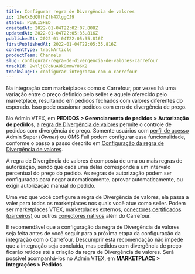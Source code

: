 ```yaml
---
title: Configurar regra de Divergência de valores
id: 1JeKk6dQUfhZfh4XlggCJ9
status: PUBLISHED
createdAt: 2022-01-04T22:02:07.808Z
updatedAt: 2022-01-04T22:05:35.816Z
publishedAt: 2022-01-04T22:05:35.816Z
firstPublishedAt: 2022-01-04T22:05:35.816Z
contentType: trackArticle
productTeam: Channels
slug: configurar-regra-de-divergencia-de-valores-carrefour
trackId: 2wYlj07cNuA8k8mmwY86K2
trackSlugPT: configurar-integracao-com-o-carrefour
---
```


Na integração com marketplaces como o Carrefour, por vezes há uma variação entre o preço definido pelo seller e aquele oferecido pelo marketplace, resultando em pedidos fechados com valores diferentes do esperado. Isso pode ocasionar pedidos com erro de divergência de preço.

No Admin VTEX, em **PEDIDOS > Gerenciamento de pedidos > Autorização de pedidos**, a [regra de Divergência de valores](https://help.vtex.com/pt/tutorial/regra-de-divergencia-de-valores--6RlFLhD1rIRRshl83KnCjW) permite o controle de pedidos com divergência de preço. Somente usuários com [perfil de acesso](https://help.vtex.com/pt/tutorial/perfis-de-acesso--7HKK5Uau2H6wxE1rH5oRbc) Admin Super (_Owner_) ou OMS Full podem configurar essa funcionalidade, conforme o passo a passo descrito em [Configuração da regra de Divergência de valores](https://help.vtex.com/pt/tutorial/configuracao-da-regra-de-divergencia-de-valores--awAKP0sS5J8jgLs2g7pPe).

A regra de Divergência de valores é composta de uma ou mais regras de autorização, sendo que cada uma delas corresponde a um intervalo percentual do preço do pedido. As regras de autorização podem ser configuradas para negar automaticamente, aprovar automaticamente, ou exigir autorização manual do pedido. 

<div class="alert alert-warning">
Uma vez que você configure a regra de Divergência de valores, ela passa a valer para todos os marketplaces nos quais você atue como seller. Podem ser marketplaces VTEX, marketplaces externos, <a href= "https://help.vtex.com/pt/tutorial/estrategias-de-marketplace-na-vtex--tutorials_402#integrado-a-conector-certificado-parceiro">conectores certificados (parceiros)</a> ou outros <a href= "https://help.vtex.com/pt/tutorial/estrategias-de-marketplace-na-vtex--tutorials_402#integrado-a-conector-nativo-vtex">conectores nativos</a> além do Carrefour.
</div>

É recomendável que a configuração da regra de Divergência de valores seja feita antes de você seguir para a próxima etapa da configuração da integração com o Carrefour. Descumprir esta recomendação não impede que a integração seja concluída, mas pedidos com divergência de preço ficarão retidos até a criação da regra de Divergência de valores. Será possível acompanhá-los no Admin VTEX, em **MARKETPLACE > Integrações > Pedidos**.
